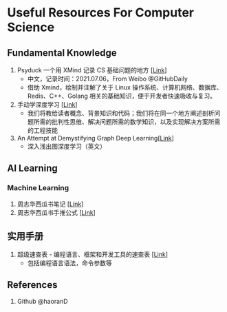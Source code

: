 # Useful Resources For Computer Science



## Fundamental Knowledge

1. Psyduck 一个用 XMind 记录 CS 基础问题的地方 [[Link](https://github.com/SmartKeyerror/Psyduck)]
   - 中文，记录时间：2021.07.06，From Weibo @GitHubDaily
   - 借助 Xmind，绘制并注解了关于 Linux 操作系统、计算机网络、数据库、Redis、C++、Golang 相关的基础知识，便于开发者快速吸收与复习。
2. 手动学深度学习 [[Link](https://github.com/d2l-ai/d2l-zh)]
   - 我们将教给读者概念、背景知识和代码；我们将在同一个地方阐述剖析问题所需的批判性思维、解决问题所需的数学知识，以及实现解决方案所需的工程技能
3. An Attempt at Demystifying Graph Deep Learning[[Link](https://ericmjl.github.io/essays-on-data-science/machine-learning/graph-nets/Li)]
   - 深入浅出图深度学习（英文）

## AI Learning
### Machine Learning

1. 周志华西瓜书笔记 [[Link](https://github.com/Vay-keen/Machine-learning-learning-notes)]
2. 周志华西瓜书手推公式 [[Link](https://github.com/Sophia-11/Machine-Learning-Notes)]




## 实用手册
1. 超级速查表 - 编程语言、框架和开发工具的速查表 [[Link](https://github.com/skywind3000/awesome-cheatsheets)]
   - 包括编程语言语法，命令参数等



## References

1. Github @haoranD

